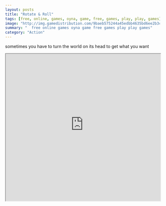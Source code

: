 ```yaml
---
layout: posts
title: "Rotate & Roll"
tags: [free, online, games, oyna, game, free, games, play, play, games]
image: "http://img.gamedistribution.com/9baeb575244a45edbb4635bd6ee2b3c9.jpg"
summary: "  free online games oyna game free games play play games"
category: "Action"
---
```


sometimes you have to turn the world on its head to get what you want

<iframe width="100%" height="480px;" src="http://flash.gamedistribution.com?game=9baeb575244a45edbb4635bd6ee2b3c9"></iframe>